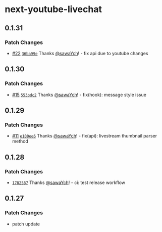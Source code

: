 # next-youtube-livechat

## 0.1.31

### Patch Changes

- [#22](https://github.com/sawaYch/next-youtube-livechat/pull/22) [`36ba99e`](https://github.com/sawaYch/next-youtube-livechat/commit/36ba99e041f574e6d429be56ccc9e6b0ee7f00c7) Thanks [@sawaYch](https://github.com/sawaYch)! - fix api due to youtube changes

## 0.1.30

### Patch Changes

- [#15](https://github.com/sawaYch/next-youtube-livechat/pull/15) [`553bdc2`](https://github.com/sawaYch/next-youtube-livechat/commit/553bdc2af46b5bec39c9b272db3fd784d5c3a4ba) Thanks [@sawaYch](https://github.com/sawaYch)! - fix(hook): message style issue

## 0.1.29

### Patch Changes

- [#11](https://github.com/sawaYch/next-youtube-livechat/pull/11) [`e100ee6`](https://github.com/sawaYch/next-youtube-livechat/commit/e100ee692234e3bd409a1d8010a46a8f5cc6d2d2) Thanks [@sawaYch](https://github.com/sawaYch)! - fix(api): livestream thumbnail parser method

## 0.1.28

### Patch Changes

- [`1782587`](https://github.com/sawaYch/next-youtube-livechat/commit/17825871ddaa6254b533d1643933d66060d0fba2) Thanks [@sawaYch](https://github.com/sawaYch)! - ci: test release workflow

## 0.1.27

### Patch Changes

- patch update

